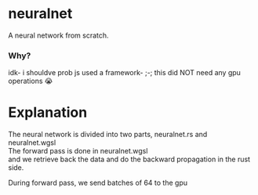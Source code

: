 # neuralnet
A neural network from scratch.  

### Why?
idk- i shouldve prob js used a framework- ;-; this did NOT need any gpu operations :sob:

# Explanation
The neural network is divided into two parts, neuralnet.rs and neuralnet.wgsl  
The forward pass is done in neuralnet.wgsl  
and we retrieve back the data and do the backward propagation in the rust side.

During forward pass, we send batches of 64 to the gpu
